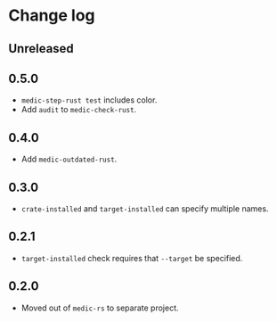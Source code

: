 # Change log

## Unreleased

## 0.5.0

- `medic-step-rust test` includes color.
- Add `audit` to `medic-check-rust`.

## 0.4.0

- Add `medic-outdated-rust`.

## 0.3.0

- `crate-installed` and `target-installed` can specify multiple names.

## 0.2.1

- `target-installed` check requires that `--target` be specified.

## 0.2.0

- Moved out of `medic-rs` to separate project.
